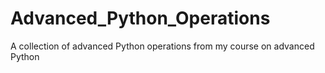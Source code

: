 # Advanced_Python_Operations
A collection of advanced Python operations from my course on advanced Python
